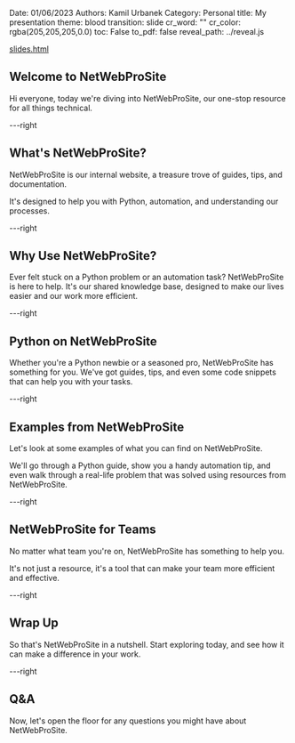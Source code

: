 Date: 01/06/2023
Authors: Kamil Urbanek
Category: Personal
title: My presentation
theme: blood
transition: slide
cr_word: ""
cr_color: rgba(205,205,205,0.0)
toc: False
to_pdf: false
reveal_path: ../reveal.js


[slides.html](slides.slides.html)

## Welcome to NetWebProSite

Hi everyone, today we're diving into NetWebProSite, our one-stop resource for all things technical.

---right

## What's NetWebProSite?

NetWebProSite is our internal website, a treasure trove of guides, tips, and documentation. 

It's designed to help you with Python, automation, and understanding our processes.

---right

## Why Use NetWebProSite?

Ever felt stuck on a Python problem or an automation task? NetWebProSite is here to help. It's our shared knowledge
base, designed to make our lives easier and our work more efficient.

---right

## Python on NetWebProSite

Whether you're a Python newbie or a seasoned pro, NetWebProSite has something for you. We've got guides, tips, and even
some code snippets that can help you with your tasks.

---right

## Examples from NetWebProSite

Let's look at some examples of what you can find on NetWebProSite. 

We'll go through a Python guide, show you a handy
automation tip, and even walk through a real-life problem that was solved using resources from NetWebProSite.

---right

## NetWebProSite for Teams

No matter what team you're on, NetWebProSite has something to help you. 

It's not just a resource, it's a tool that can make your team more efficient and effective.

---right

## Wrap Up

So that's NetWebProSite in a nutshell. Start exploring today, and see how it can make a difference in your work.

---right

## Q&A

Now, let's open the floor for any questions you might have about NetWebProSite.
